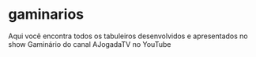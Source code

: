 gaminarios
==========

Aqui você encontra todos os tabuleiros desenvolvidos e apresentados no show Gaminário do canal  AJogadaTV no YouTube

